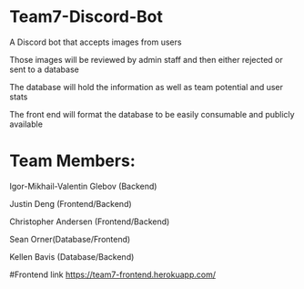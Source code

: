# Team7-Discord-Bot

  A Discord bot that accepts images from users

  Those images will be reviewed by admin staff and then either rejected or sent to a database

  The database will hold the information as well as team potential and user stats

  The front end will format the database to be easily consumable and publicly available



# Team Members:
Igor-Mikhail-Valentin Glebov (Backend)

Justin Deng (Frontend/Backend)

Christopher Andersen (Frontend/Backend)

Sean Orner(Database/Frontend)

Kellen Bavis (Database/Backend)

#Frontend link
https://team7-frontend.herokuapp.com/

